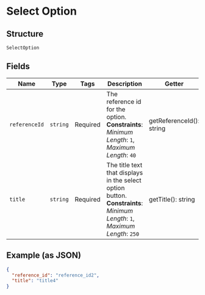 
# Select Option

## Structure

`SelectOption`

## Fields

| Name | Type | Tags | Description | Getter | Setter |
|  --- | --- | --- | --- | --- | --- |
| `referenceId` | `string` | Required | The reference id for the option.<br>**Constraints**: *Minimum Length*: `1`, *Maximum Length*: `40` | getReferenceId(): string | setReferenceId(string referenceId): void |
| `title` | `string` | Required | The title text that displays in the select option button.<br>**Constraints**: *Minimum Length*: `1`, *Maximum Length*: `250` | getTitle(): string | setTitle(string title): void |

## Example (as JSON)

```json
{
  "reference_id": "reference_id2",
  "title": "title4"
}
```

